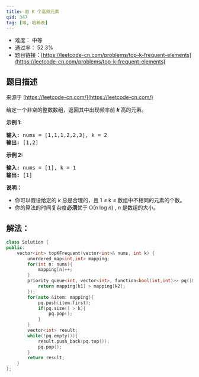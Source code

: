 ```yaml
---
title: 前 K 个高频元素
qid: 347
tag: [堆, 哈希表]
---
```


- 难度： 中等
- 通过率： 52.3%
- 题目链接：[https://leetcode-cn.com/problems/top-k-frequent-elements](https://leetcode-cn.com/problems/top-k-frequent-elements)


## 题目描述

来源于 [https://leetcode-cn.com/](https://leetcode-cn.com/)

<p>给定一个非空的整数数组，返回其中出现频率前&nbsp;<strong><em>k&nbsp;</em></strong>高的元素。</p>

<p><strong>示例 1:</strong></p>

<pre><strong>输入: </strong>nums = [1,1,1,2,2,3], k = 2
<strong>输出: </strong>[1,2]
</pre>

<p><strong>示例 2:</strong></p>

<pre><strong>输入: </strong>nums = [1], k = 1
<strong>输出: </strong>[1]</pre>

<p><strong>说明：</strong></p>

<ul>
	<li>你可以假设给定的&nbsp;<em>k&nbsp;</em>总是合理的，且 1 &le; k &le; 数组中不相同的元素的个数。</li>
	<li>你的算法的时间复杂度<strong>必须</strong>优于 O(<em>n</em> log <em>n</em>) ,&nbsp;<em>n&nbsp;</em>是数组的大小。</li>
</ul>


## 解法：

```c++
class Solution {
public:
    vector<int> topKFrequent(vector<int>& nums, int k) {
        unordered_map<int,int> mapping;
        for(int n: nums){
            mapping[n]++;
        }
        priority_queue<int, vector<int>, function<bool(int,int)>> pq([&mapping](int k1, int k2){
            return mapping[k1] > mapping[k2];
        });
        for(auto &item: mapping){
            pq.push(item.first);
            if(pq.size() > k){
                pq.pop();
            }
        }
        vector<int> result;
        while(!pq.empty()){
            result.push_back(pq.top());
            pq.pop();
        }
        return result;
    }
};
```